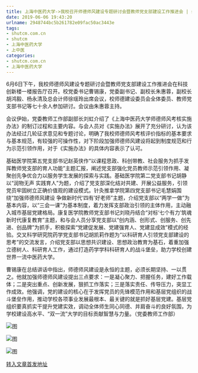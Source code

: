 ```yaml
---
title: 上海中医药大学->我校召开师德师风建设专题研讨会暨教师党支部建设工作推进会 | shutcm.com.cn
date: 2019-06-06 19:43:20
urlname: 2948744bc5b261782e09fac50ac3443e
tags: 
- shutcm.com.cn
- shutcm
- 上海中医药大学
- 上中医
categories:
- shutcm.com.cn
- 上海中医药大学
---
```



6月6日下午，我校师德师风建设专题研讨会暨教师党支部建设工作推进会在科技创新楼一楼报告厅召开。校党委书记曹锡康，党委副书记、副校长朱惠蓉，副校长胡鸿毅、杨永清及总会计师徐瑶玲出席会议，校师德建设委员会全体委员、教师党支部书记等七十余人参加研讨。会议由朱惠蓉主持。

会议伊始，党委教师工作部副部长刘虹介绍了《上海中医药大学师德师风考核实施办法》的制订过程和主要内容。与会人员对《实施办法》展开了充分研讨，认为该办法经过几轮征求意见和专题讨论，明确了我校师德师风考核评价指标的基本要求与基本规范，有较强的可操作性，对下阶段加强师德师风建设将起到制度规范和行为示范引领作用，对于《实施办法》的具体内容表示了认可。

基础医学院第五党支部书记赵英侠作“以课程思政、科创带教、社会服务为抓手发挥教师党支部的育人功能”主题汇报，阐述党支部强化党员教师示范引领作用、凝聚创先争优合力以服务学生发展的探索与实践。基础医学院第二党支部书记胡静以“润物无声 实践育人”为题，介绍了党支部深化结对共建、开展公益服务，引领党员牢固树立正确价值观的建设模式。针灸推拿学院第四党支部书记毛慧娟围绕“加强师德师风建设 争做新时代‘四有’好老师”主题，介绍党支部以“两学一做”为基本内容，以“三会一课”为基本制度，着力发挥支部政治引领的主体作用，主动融入城市基层党建格局。康复医学院教师党支部书记刘晓丹结合“对标‘七个有力’筑魂新时代康复教育”主题，和与会人员分享党支部以“创内涵、创形式、创服务、创先进、创品牌”为抓手，积极探索“党建促发展、党建强育人、党建显成效”模式的经验。交叉科学研究院药学党支部书记胡凯莉作题为“以科研育人引领党支部建设的思考”的交流发言，介绍党支部以思想共识建设、思想政治教育为基石，着重加强立德树人、科研育人工作，通过打造药学学科科研育人的战斗堡垒，助力学校创建世界一流中医药大学。

曹锡康在总结讲话中指出，师德师风建设是永恒的主题，必须长期坚持、一以贯之。他就加强师德师风建设提出三点要求：一是凝心聚力、把握任务，建好工作载体；二是突出重点、创新发展，狠抓工作落实；三是落实责任、传导压力，突显工作成效。他强调，党的建设的核心在于发挥党员的先锋模范作用和基层党组织的战斗堡垒作用，推动学校各项事业发展最根本、最关键的就是抓好基层党建。基层党组织要真抓实干提升党建实效，调动全体师生同心同德、并肩奋斗的良好氛围，为学校建设高水平、“双一流”大学的目标贡献智慧与力量。（党委教师工作部）



![图](https://www.shutcm.edu.cn/_upload/article/images/f2/a4/ae7bde7d40ccb8601675b51cc769/12c5138d-bd6a-4b4c-9ab5-ad96957a6224.jpg)

![图](https://www.shutcm.edu.cn/_upload/article/images/f2/a4/ae7bde7d40ccb8601675b51cc769/3f028a02-d7ea-447a-a2a7-157660421676.jpg)

![图](https://www.shutcm.edu.cn/_upload/article/images/f2/a4/ae7bde7d40ccb8601675b51cc769/66a7ee4f-b578-4725-9a6a-dc199840c67a.jpg)

[转入文章首发地址](https://www.shutcm.edu.cn/2019/0606/c221a105027/page.htm)